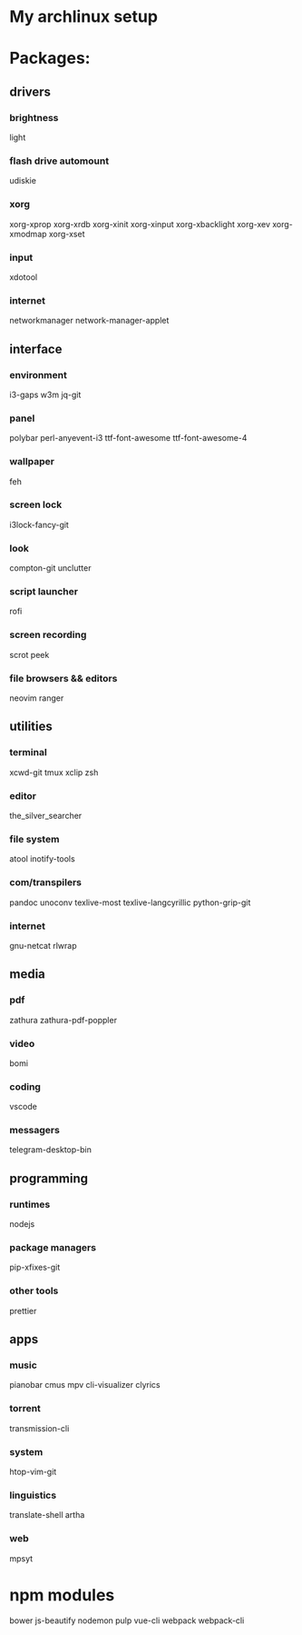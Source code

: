 # My archlinux setup

# Packages:

## drivers
### brightness
light
### flash drive automount
udiskie
### xorg
xorg-xprop xorg-xrdb xorg-xinit xorg-xinput xorg-xbacklight xorg-xev xorg-xmodmap xorg-xset
### input
xdotool
### internet
networkmanager network-manager-applet

## interface
### environment
i3-gaps w3m jq-git
### panel
polybar perl-anyevent-i3 ttf-font-awesome ttf-font-awesome-4
### wallpaper
feh
### screen lock
i3lock-fancy-git
### look
compton-git unclutter
### script launcher
rofi
### screen recording
scrot peek
### file browsers && editors
neovim ranger

## utilities
### terminal
xcwd-git tmux xclip zsh
### editor
the_silver_searcher
### file system
atool inotify-tools
### com/transpilers
pandoc unoconv texlive-most texlive-langcyrillic python-grip-git
### internet
gnu-netcat rlwrap

## media
### pdf
zathura zathura-pdf-poppler
### video
bomi
### coding
vscode
### messagers
telegram-desktop-bin

## programming
### runtimes
nodejs
### package managers
pip-xfixes-git
### other tools
prettier

## apps
### music
pianobar cmus mpv cli-visualizer clyrics
### torrent
transmission-cli
### system
htop-vim-git
### linguistics
translate-shell artha
### web
mpsyt

# npm modules
bower js-beautify nodemon pulp vue-cli webpack webpack-cli
